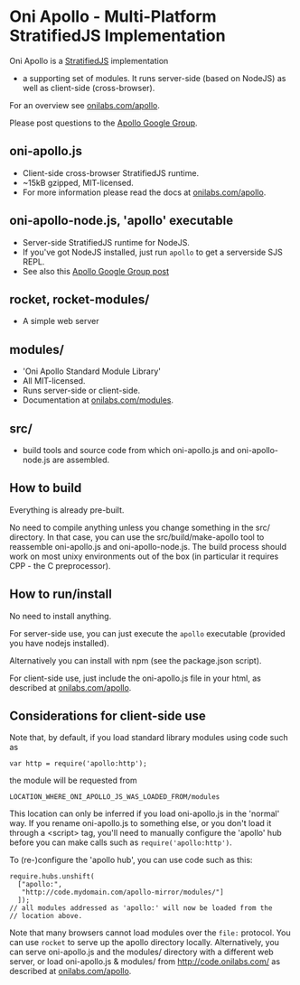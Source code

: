 Oni Apollo - Multi-Platform StratifiedJS Implementation
=======================================================

Oni Apollo is a [StratifiedJS](http://stratifiedjs.org) implementation
+ a supporting set of modules. It runs server-side (based on NodeJS)
as well as client-side (cross-browser).

For an overview see [onilabs.com/apollo](http://onilabs.com/apollo).

Please post questions to the [Apollo Google Group](http://groups.google.com/group/oni-apollo/topics).

oni-apollo.js
-------------

 - Client-side cross-browser StratifiedJS runtime.
 - ~15kB gzipped, MIT-licensed.
 - For more information please read the docs at [onilabs.com/apollo](http://onilabs.com/apollo).

oni-apollo-node.js, 'apollo' executable
---------------------------------------

 - Server-side StratifiedJS runtime for NodeJS.
 - If you've got NodeJS installed, just run `apollo` to get a serverside SJS REPL.
 - See also this [Apollo Google Group post](https://groups.google.com/forum/#!topic/oni-apollo/ZDkxczAZcgw)

rocket, rocket-modules/
-----------------------

 - A simple web server

modules/
--------

 - 'Oni Apollo Standard Module Library'
 - All MIT-licensed. 
 - Runs server-side or client-side.
 - Documentation at [onilabs.com/modules](http://onilabs.com/modules).

src/
----

 - build tools and source code from which oni-apollo.js and
   oni-apollo-node.js are assembled.


How to build
------------

Everything is already pre-built. 

No need to compile anything unless you change something in the src/
directory. In that case, you can use the src/build/make-apollo tool to
reassemble oni-apollo.js and oni-apollo-node.js. The build process
should work on most unixy environments out of the box (in particular
it requires CPP - the C preprocessor).


How to run/install
------------------

No need to install anything.

For server-side use, you can just execute the `apollo` executable
(provided you have nodejs installed).

Alternatively you can install with npm (see the package.json script).

For client-side use, just include the oni-apollo.js file in your html,
as described at [onilabs.com/apollo](http://onilabs.com/apollo).


Considerations for client-side use
----------------------------------

Note that, by default, if you load standard library modules using code
such as

    var http = require('apollo:http');

the module will be requested from 

    LOCATION_WHERE_ONI_APOLLO_JS_WAS_LOADED_FROM/modules

This location can only be inferred if you load oni-apollo.js in the
'normal' way. If you rename oni-apollo.js to something else, or you
don't load it through a &lt;script> tag, you'll need to manually
configure the 'apollo' hub before you can make calls such as
`require('apollo:http')`.

To (re-)configure the 'apollo hub', you can use code such as this:

    require.hubs.unshift( 
      ["apollo:", 
       "http://code.mydomain.com/apollo-mirror/modules/"] 
      ]);
    // all modules addressed as 'apollo:' will now be loaded from the
    // location above.

Note that many browsers cannot load modules over the `file:`
protocol. You can use `rocket` to serve up the apollo directory
locally. Alternatively, you can serve oni-apollo.js and the modules/
directory with a different web server, or load oni-apollo.js &
modules/ from http://code.onilabs.com/ as described at
[onilabs.com/apollo](http://onilabs.com/apollo).

